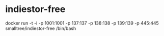 # indiestor-free
docker run -t -i -p 1001:1001 -p 137:137 -p 138:138 -p 139:139 -p 445:445 smalltree/indiestor-free /bin/bash
